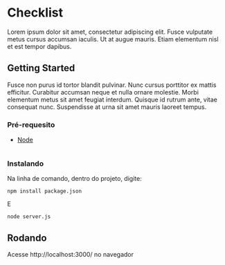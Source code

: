 # Checklist

Lorem ipsum dolor sit amet, consectetur adipiscing elit. Fusce vulputate metus cursus accumsan iaculis. Ut at augue mauris. Etiam elementum nisl et est tempor dapibus.

## Getting Started

Fusce non purus id tortor blandit pulvinar. Nunc cursus porttitor ex mattis efficitur. Curabitur accumsan neque et nulla ornare molestie. Morbi elementum metus sit amet feugiat interdum. Quisque id rutrum ante, vitae consequat nunc. Suspendisse at urna sit amet mauris laoreet tempus.

### Pré-requesito

* [Node](https://nodejs.org)

```

```

### Instalando

Na linha de comando, dentro do projeto, digite:

```
npm install package.json
```

E

```
node server.js
```

## Rodando

Acesse http://localhost:3000/ no navegador
